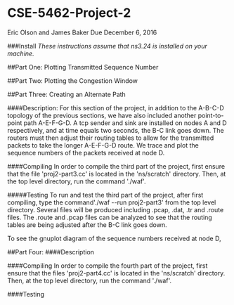 # CSE-5462-Project-2
Eric Olson and James Baker
Due December 6, 2016

###Install
*These instructions assume that ns3.24 is installed on your machine.*


##Part One: Plotting Transmitted Sequence Number

##Part Two: Plotting the Congestion Window

##Part Three: Creating an Alternate Path

####Description:
For this section of the project, in addition to the A-B-C-D topology of the previous sections, we have also included another 
point-to-point path A-E-F-G-D. A tcp sender and sink are installed on nodes A and D respectively, and at time equals two seconds,
the B-C link goes down. The routers must then adjust their routing tables to allow for the transmitted packets to take the longer 
A-E-F-G-D route. We trace and plot the sequence numbers of the packets received at node D.

####Compiling
In order to compile the third part of the project, first ensure that the file 'proj2-part3.cc' is located in the 'ns/scratch' directory.
Then, at the top level directory, run the command './waf'.

#####Testing
To run and test the third part of the project, after first compiling, type the command'./waf --run proj2-part3' from the top level 
directory. Several files will be produced including .pcap, .dat, .tr and .route files. The .route and .pcap files can be analyzed to
see that the routing tables are being adjusted after the B-C link goes down. 

To see the gnuplot diagram of the sequence numbers received at node D, 

##Part Four: 
####Description

####Compiling
In order to compile the fourth part of the project, first ensure that the files 'proj2-part4.cc' is located in the 'ns/scratch' directory.
Then, at the top level directory, run the command './waf'.

####Testing
